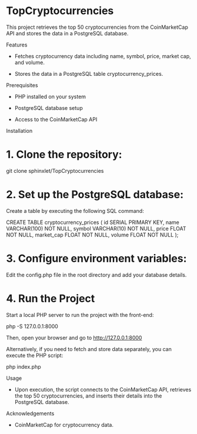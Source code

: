 # TopCryptocurrencies
 
This project retrieves the top 50 cryptocurrencies from the CoinMarketCap API and stores the data in a PostgreSQL database.

Features

- Fetches cryptocurrency data including name, symbol, price, market cap, and volume.

- Stores the data in a PostgreSQL table cryptocurrency_prices.

Prerequisites

- PHP installed on your system

- PostgreSQL database setup

- Access to the CoinMarketCap API

Installation

# 1. Clone the repository:

git clone sphinxlet/TopCryptocurrencies

# 2. Set up the PostgreSQL database:

Create a table by executing the following SQL command:

CREATE TABLE cryptocurrency_prices (
    id SERIAL PRIMARY KEY,
    name VARCHAR(100) NOT NULL,
    symbol VARCHAR(10) NOT NULL,
    price FLOAT NOT NULL,
    market_cap FLOAT NOT NULL,
    volume FLOAT NOT NULL
);

# 3. Configure environment variables:

Edit the config.php file in the root directory and add your database details.

# 4. Run the Project

Start a local PHP server to run the project with the front-end:

php -S 127.0.0.1:8000

Then, open your browser and go to http://127.0.0.1:8000

Alternatively, if you need to fetch and store data separately, you can execute the PHP script:

php index.php

Usage

- Upon execution, the script connects to the CoinMarketCap API, retrieves the top 50 cryptocurrencies, and inserts their details into the PostgreSQL database.

Acknowledgements

- CoinMarketCap for cryptocurrency data.
